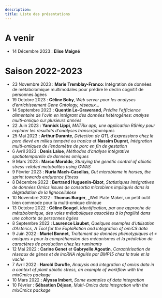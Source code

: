 ```yaml
---
description:  
title: Liste des présentations
---
```


# **A venir**

* 14 Décembre 2023 : **Elise Maigné**

# **Saison 2022-2023**

* 23 Novembre 2023 : **Marie Tremblay-Franco**: Intégration de données de métabolomique multimodales pour prédire le déclin cognitif de personnes âgées
* 19 Octobre 2023 : **Céline Boby**, _Web server pour les analyses d’enrichissement Gene Ontology, réseaux…_
* 14 Septembre 2023 : **Quentin Le-Graverand**, _Prédire l'efficience alimentaire de l'ovin en intégrant des données hétérogènes: analyse multi-omique sur plusieurs années_
* 22 Juin 2023 : **Yannick Lippi**, _MATRix app, une application RShiny pour explorer les résultats d'analyses transcriptomiques_
* 25 Mai 2023 : **Arthur Durante**, _Détection de QTL d’expressions chez le porc élevé en milieu tempéré ou tropica_ et **Nassim Duprat**, _Intégration multi-omiques de l’endomètre de porc en fin de gestation_
* 6 Avril 2023 : **Denis Laloe**, _Méthodes d’analyse intégrative spatiotemporelle de données omiques_
* 9 Mars 2023 : **Marco Moroldo**, _Studying the genetic control of abiotic stress-related metabolites using GWAS_
* 9 Février 2023 : **Nuria Mach-Casellas**, _Gut microbiome in horses, the sprint towards endurance fitness_
* 8 Décembre 2022 :  **Bertrand Huguenin-Bizot**, _Statistiques intégratives de données Omics issues de consortia microbiens impliqués dans la dégradation de la lignocellulose_
* 10 Novembre 2022 : **Thomas Burger**, _Well Plate Maker, un petit outil bien commode pour la multi-omique clinique
* 13 Octobre 2022 : **Céline Bougel**, _Identification, par une approche de métabolomique, des voies métaboliques associées à la fragilité dans une cohorte de personnes âgées_
* 8 Septembre 2022 : **Laurence Liaubet**, _Quelques exemples d’utilisation d’Asterics, A Tool for the ExploRation and Integration of omiCS data_
* 9 Juin 2022 : **Muriel Bonnet**, _Traitement de données phénotypiques et « omiques » pour la compréhension des mécanismes et la prédiction de caractères de production chez les ruminants_
* 12 Mai 2022 : **Carine Genet** et **Gabryelle Agoutin**, _Caractérisation de réseaux de gènes et de lncRNA régulés par BMP15 chez la truie et la vache_
* 7 Avril 2022 :  **Harold Durufle**, _Analysis and integration of omics data in a context of plant abiotic stress, an example of workflow with the mixOmics package_
* 10 Mars 2022 : **Alyssa Imbert**, _Some examples of data integration_
* 10 Février :  **Sébastien Déjean**, _Multi-Omics data integration with the mixOmics package_ 
